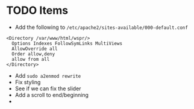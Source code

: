 # TODO Items

- Add the following to `/etc/apache2/sites-available/000-default.conf`
```
<Directory /var/www/html/wspr/>
  Options Indexes FollowSymLinks MultiViews
  AllowOverride all
  Order allow,deny
  allow from all
</Directory>
```

- Add `sudo a2enmod rewrite`
- Fix styling
- See if we can fix the slider
- Add a scroll to end/beginning
- 

